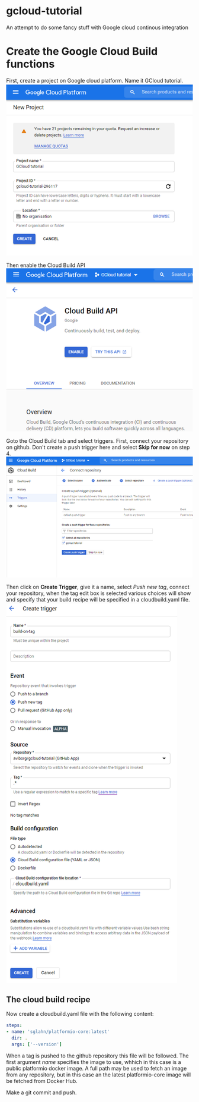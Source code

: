 # gcloud-tutorial
An attempt to do some fancy stuff with Google cloud continous integration

# Create the Google Cloud Build functions
First, create a project on Google cloud platform. Name it GCloud tutorial.
![New project](img/new_project.png)

Then enable the Cloud Build API
![Cloud Build API](img/cloud_build_api.png)

Goto the Cloud Build tab and select triggers. First, connect your repository on github. Don't create a push trigger here and select **Skip for now** on step 4.
![Connect Repository](img/connect_repository.png)

Then click on **Create Trigger**, give it a name, select *Push new tag*, connect your repository, when the tag edit box is selected various choices will show and specify that your build recipe will be specified in a cloudbuild.yaml file.
![Create Trigger](img/create_trigger.png)

## The cloud build recipe
Now create a cloudbuild.yaml file with the following content:
```yaml
steps:
- name: 'sglahn/platformio-core:latest'  
  dir: .
  args: ['--version']
```
When a tag is pushed to the github repository this file will be followed. The first argument *name* specifies the image to use, whhich in this case is a public platformio docker image. A full path may be used to fetch an image from any repository, but in this case an the latest platformio-core image will be fetched from Docker Hub.

Make a git commit and push.


